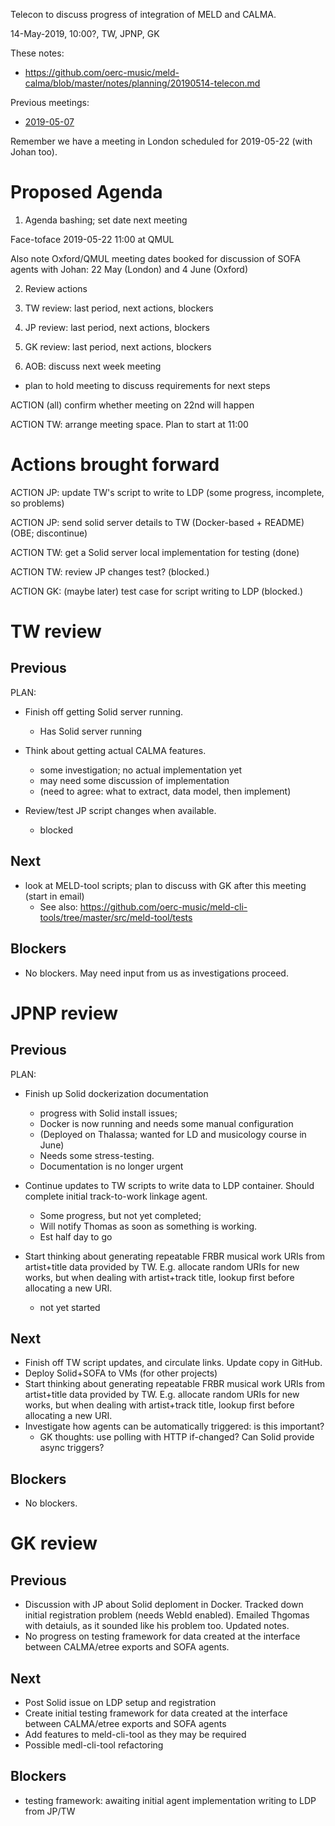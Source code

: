 Telecon to discuss progress of integration of MELD and CALMA.

14-May-2019, 10:00?, TW, JPNP, GK

These notes:
- https://github.com/oerc-music/meld-calma/blob/master/notes/planning/20190514-telecon.md

Previous meetings:
- [2019-05-07](https://github.com/oerc-music/meld-calma/blob/master/notes/planning/20190507-telecon.md)

Remember we have a meeting in London scheduled for 2019-05-22 (with Johan too).


# Proposed Agenda

1. Agenda bashing; set date next meeting

Face-toface 2019-05-22 11:00 at QMUL

Also note Oxford/QMUL meeting dates booked for discussion of SOFA agents with Johan:
22 May (London) and 4 June (Oxford)

2. Review actions

3. TW review: last period, next actions, blockers

4. JP review: last period, next actions, blockers

5. GK review: last period, next actions, blockers

6. AOB: discuss next week meeting

- plan to hold meeting to discuss requirements for next steps

ACTION (all) confirm whether meeting on 22nd will happen

ACTION TW: arrange meeting space.  Plan to start at 11:00


# Actions brought forward

ACTION JP: update TW's script to write to LDP (some progress, incomplete, so problems)

ACTION JP: send solid server details to TW (Docker-based + README) (OBE; discontinue)

ACTION TW: get a Solid server local implementation for testing (done)

ACTION TW: review JP changes test? (blocked.)

ACTION GK: (maybe later) test case for script writing to LDP (blocked.)


# TW review

## Previous

PLAN:

- Finish off getting Solid server running.
    - Has Solid server running

- Think about getting actual CALMA features.
    - some investigation; no actual implementation yet
    - may need some discussion of implementation
    - (need to agree: what to extract, data model, then implement)

- Review/test JP script changes when available.
    - blocked

## Next

- look at MELD-tool scripts;  plan to discuss with GK after this meeting (start in email)
    - See also: https://github.com/oerc-music/meld-cli-tools/tree/master/src/meld-tool/tests

## Blockers

- No blockers.  May need input from us as investigations proceed.


# JPNP review

## Previous

PLAN:

- Finish up Solid dockerization documentation
    - progress with Solid install issues; 
    - Docker is now running and needs some manual configuration
    - (Deployed on Thalassa; wanted for LD and musicology course in June)
    - Needs some stress-testing.
    - Documentation is no longer urgent

- Continue updates to TW scripts to write data to LDP container.  Should complete initial track-to-work linkage agent.
    - Some progress, but not yet completed;
    - Will notify Thomas as soon as something is working.
    - Est half day to go

- Start thinking about generating repeatable FRBR musical work URIs from artist+title data provided by TW.  E.g. allocate random URIs for new works, but when dealing with artist+track title, lookup first before allocating a new URI.
    - not yet started

## Next

- Finish off TW script updates, and circulate links.  Update copy in GitHub.
- Deploy Solid+SOFA to VMs (for other projects)
- Start thinking about generating repeatable FRBR musical work URIs from artist+title data provided by TW.  E.g. allocate random URIs for new works, but when dealing with artist+track title, lookup first before allocating a new URI.
- Investigate how agents can be automatically triggered:  is this important?
    - GK thoughts: use polling with HTTP if-changed?  Can Solid provide async triggers?

## Blockers

- No blockers.


# GK review

## Previous

- Discussion with JP about Solid deploment in Docker.  Tracked down initial registration problem (needs WebId enabled).  Emailed Thgomas with detaiuls, as it sounded like his problem too.  Updated notes.
- No progress on testing framework for data created at the interface between CALMA/etree exports and SOFA agents.

## Next

- Post Solid issue on LDP setup and registration
- Create initial testing framework for data created at the interface between CALMA/etree exports and SOFA agents
- Add features to meld-cli-tool as they may be required
- Possible medl-cli-tool refactoring

## Blockers

- testing framework: awaiting initial agent implementation writing to LDP from JP/TW

